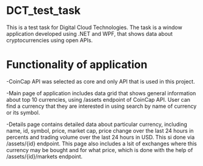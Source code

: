 # DCT_test_task
This is a test task for Digital Cloud Technologies.
The task is a window application developed using .NET and WPF, that shows data about cryptocurrencies using open APIs.

# Functionality of application
-CoinCap API was selected as core and only API that is used in this project.

-Main page of application includes data grid that shows general information about top 10 currencies, using /assets endpoint of CoinCap API. 
User can find a currency that they are interested in using search by name of currency or its symbol.

-Details page contains detailed data about particular currency, including name, id, symbol, price, market cap, price change over the last 24 hours in percents
and trading volume over the last 24 hours in USD. This si done via /assets/{id} endpoint.
This page also includes a lsit of exchanges where this currency may be bought and for what price, which is done with the help of /assets/{id}/markets endpoint.
